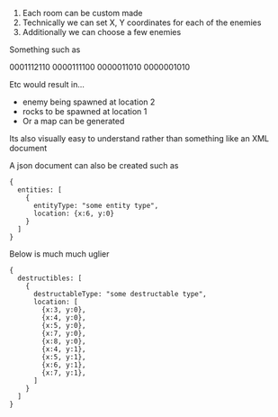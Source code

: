 1) Each room can be custom made
2) Technically we can set X, Y coordinates for each of the enemies
3) Additionally we can choose a few enemies

Something such as

0001112110
0000111100
0000011010
0000001010

Etc would result in...
  -	enemy being spawned at location 2
   -	rocks to be spawned at location 1
   - Or a map can be generated

Its also visually easy to understand rather than something like an XML document

A json document can also be created such as

```
{
  entities: [
    {
      entityType: "some entity type",
      location: {x:6, y:0}
    }
  ]
}
```

Below is much much uglier

```
{
  destructibles: [
    {
      destructableType: "some destructable type",
      location: [
        {x:3, y:0},
        {x:4, y:0},
        {x:5, y:0},
        {x:7, y:0},
        {x:8, y:0},
        {x:4, y:1},
        {x:5, y:1},
        {x:6, y:1},
        {x:7, y:1},
      ]
    }
  ]
}
```